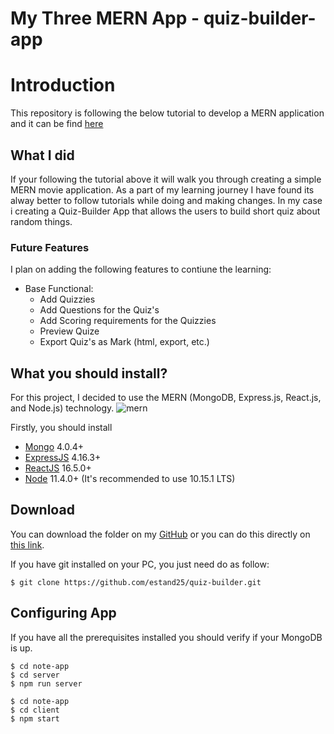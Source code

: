 # My Three MERN App - quiz-builder-app 

# Introduction

This repository is following the below tutorial to develop a MERN application and it can be find [here](https://medium.com/@samarony.barros/how-to-create-your-first-mern-mongodb-express-js-react-js-and-node-js-stack-7e8b20463e66)

## What I did

If your following the tutorial above it will walk you through creating a simple MERN movie application. As a part of my learning journey I have found its alway better to follow tutorials while doing and making changes. In my case i creating a Quiz-Builder App that allows the users to build short quiz about random things.

### Future Features
I plan on adding the following features to contiune the learning:

- Base Functional:
    - Add Quizzies
    - Add Questions for the Quiz's
    - Add Scoring requirements for the Quizzies
    - Preview Quize
    - Export Quiz's as Mark (html, export, etc.)

## What you should install?

For this project, I decided to use the MERN (MongoDB, Express.js, React.js, and Node.js) technology.
![mern](https://miro.medium.com/max/678/1*dqvlaszRLvoPmARpOlLN9A.png)

Firstly, you should install

-   [Mongo](https://www.mongodb.com/) 4.0.4+
-   [ExpressJS](https://expressjs.com/) 4.16.3+
-   [ReactJS](https://reactjs.org/) 16.5.0+
-   [Node](https://nodejs.org/en/) 11.4.0+ (It's recommended to use 10.15.1 LTS)

## Download

You can download the folder on my [GitHub](https://github.com/estand25/) or you can do this directly on [this link](https://github.com/estand25/quiz-builder).

If you have git installed on your PC, you just need do as follow:

```
$ git clone https://github.com/estand25/quiz-builder.git
```

## Configuring App

If you have all the prerequisites installed you should verify if your MongoDB is up.

```
$ cd note-app
$ cd server
$ npm run server
```

```
$ cd note-app
$ cd client
$ npm start
